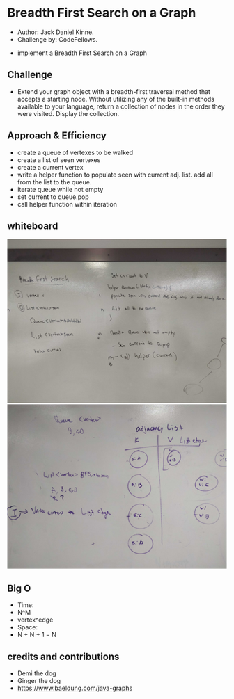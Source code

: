 # Breadth First Search on a Graph
- Author: Jack Daniel Kinne.
- Challenge by: CodeFellows.
<!-- Short summary or background information -->
- implement a Breadth First Search on a Graph

## Challenge
<!-- Description of the challenge -->
- Extend your graph object with a breadth-first traversal method that accepts a starting node. Without utilizing any of the built-in methods available to your language, return a collection of nodes in the order they were visited. Display the collection.
  
## Approach & Efficiency
- create a queue of vertexes to be walked
- create a list of seen vertexes
- create a current vertex
- write a helper function to populate seen with current adj. list. add all from the list to the queue.
- iterate queue while not empty
- set current to queue.pop
- call helper function within iteration

## whiteboard
![breadth first search](../assets/breadth_first_graph.jpg)
![breadth first search 2](../assets/graph2.jpg)

## Big O
- Time:
- N^M
- vertex^edge
- Space:
- N + N + 1 = N

## credits and contributions
- Demi the dog
- Ginger the dog
- https://www.baeldung.com/java-graphs
